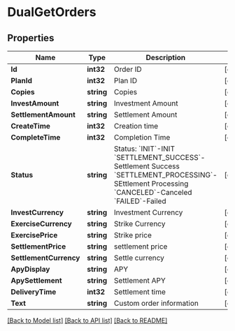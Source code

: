 # DualGetOrders

## Properties

Name | Type | Description | Notes
------------ | ------------- | ------------- | -------------
**Id** | **int32** | Order ID | [optional] 
**PlanId** | **int32** | Plan ID | [optional] 
**Copies** | **string** | Copies | [optional] 
**InvestAmount** | **string** | Investment Amount | [optional] 
**SettlementAmount** | **string** | Settlement Amount | [optional] 
**CreateTime** | **int32** | Creation time | [optional] 
**CompleteTime** | **int32** | Completion Time | [optional] 
**Status** | **string** | Status:  &#x60;INIT&#x60;-INIT &#x60;SETTLEMENT_SUCCESS&#x60;-Settlement Success &#x60;SETTLEMENT_PROCESSING&#x60;-SEttlement Processing &#x60;CANCELED&#x60;-Canceled &#x60;FAILED&#x60;-Failed | [optional] 
**InvestCurrency** | **string** | Investment Currency | [optional] 
**ExerciseCurrency** | **string** | Strike Currency | [optional] 
**ExercisePrice** | **string** | Strike price | [optional] 
**SettlementPrice** | **string** | settlement price | [optional] 
**SettlementCurrency** | **string** | Settle currency | [optional] 
**ApyDisplay** | **string** | APY | [optional] 
**ApySettlement** | **string** | Settlement APY | [optional] 
**DeliveryTime** | **int32** | Settlement time | [optional] 
**Text** | **string** | Custom order information | [optional] 

[[Back to Model list]](../README.md#documentation-for-models) [[Back to API list]](../README.md#documentation-for-api-endpoints) [[Back to README]](../README.md)


